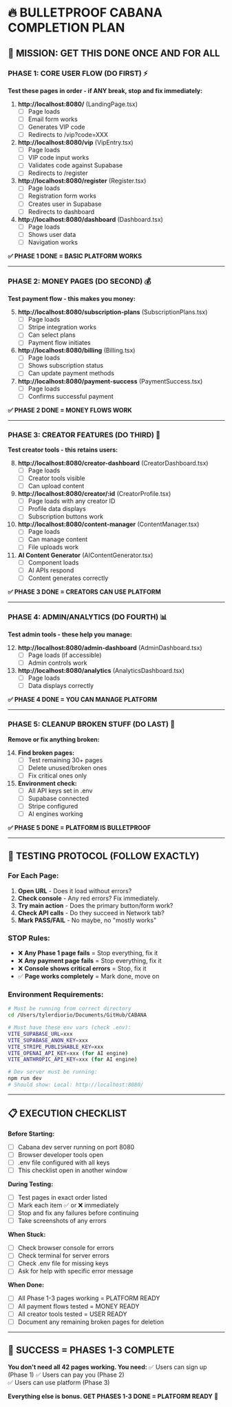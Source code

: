 # 🔥 BULLETPROOF CABANA COMPLETION PLAN

## 🎯 MISSION: GET THIS DONE ONCE AND FOR ALL

### PHASE 1: CORE USER FLOW (DO FIRST) ⚡
**Test these pages in order - if ANY break, stop and fix immediately:**

1. **http://localhost:8080/** (LandingPage.tsx)
   - [ ] Page loads 
   - [ ] Email form works
   - [ ] Generates VIP code
   - [ ] Redirects to /vip?code=XXX

2. **http://localhost:8080/vip** (VipEntry.tsx)  
   - [ ] Page loads
   - [ ] VIP code input works
   - [ ] Validates code against Supabase
   - [ ] Redirects to /register

3. **http://localhost:8080/register** (Register.tsx)
   - [ ] Page loads
   - [ ] Registration form works
   - [ ] Creates user in Supabase
   - [ ] Redirects to dashboard

4. **http://localhost:8080/dashboard** (Dashboard.tsx)
   - [ ] Page loads
   - [ ] Shows user data
   - [ ] Navigation works

**✅ PHASE 1 DONE = BASIC PLATFORM WORKS**

---

### PHASE 2: MONEY PAGES (DO SECOND) 💰
**Test payment flow - this makes you money:**

5. **http://localhost:8080/subscription-plans** (SubscriptionPlans.tsx)
   - [ ] Page loads
   - [ ] Stripe integration works
   - [ ] Can select plans
   - [ ] Payment flow initiates

6. **http://localhost:8080/billing** (Billing.tsx)
   - [ ] Page loads  
   - [ ] Shows subscription status
   - [ ] Can update payment methods

7. **http://localhost:8080/payment-success** (PaymentSuccess.tsx)
   - [ ] Page loads
   - [ ] Confirms successful payment

**✅ PHASE 2 DONE = MONEY FLOWS WORK**

---

### PHASE 3: CREATOR FEATURES (DO THIRD) 👑
**Test creator tools - this retains users:**

8. **http://localhost:8080/creator-dashboard** (CreatorDashboard.tsx)
   - [ ] Page loads
   - [ ] Creator tools visible
   - [ ] Can upload content

9. **http://localhost:8080/creator/:id** (CreatorProfile.tsx)
   - [ ] Page loads with any creator ID
   - [ ] Profile data displays
   - [ ] Subscription buttons work

10. **http://localhost:8080/content-manager** (ContentManager.tsx)
    - [ ] Page loads
    - [ ] Can manage content
    - [ ] File uploads work

11. **AI Content Generator** (AIContentGenerator.tsx)
    - [ ] Component loads
    - [ ] AI APIs respond
    - [ ] Content generates correctly

**✅ PHASE 3 DONE = CREATORS CAN USE PLATFORM**

---

### PHASE 4: ADMIN/ANALYTICS (DO FOURTH) 📊
**Test admin tools - these help you manage:**

12. **http://localhost:8080/admin-dashboard** (AdminDashboard.tsx)
    - [ ] Page loads (if accessible)
    - [ ] Admin controls work

13. **http://localhost:8080/analytics** (AnalyticsDashboard.tsx)
    - [ ] Page loads
    - [ ] Data displays correctly

**✅ PHASE 4 DONE = YOU CAN MANAGE PLATFORM**

---

### PHASE 5: CLEANUP BROKEN STUFF (DO LAST) 🧹
**Remove or fix anything broken:**

14. **Find broken pages:**
    - [ ] Test remaining 30+ pages
    - [ ] Delete unused/broken ones
    - [ ] Fix critical ones only

15. **Environment check:**
    - [ ] All API keys set in .env
    - [ ] Supabase connected
    - [ ] Stripe configured
    - [ ] AI engines working

**✅ PHASE 5 DONE = PLATFORM IS BULLETPROOF**

---

## 🚨 TESTING PROTOCOL (FOLLOW EXACTLY)

### For Each Page:
1. **Open URL** - Does it load without errors?
2. **Check console** - Any red errors? Fix immediately.
3. **Try main action** - Does the primary button/form work?
4. **Check API calls** - Do they succeed in Network tab?
5. **Mark PASS/FAIL** - No maybe, no "mostly works"

### STOP Rules:
- ❌ **Any Phase 1 page fails** = Stop everything, fix it
- ❌ **Any payment page fails** = Stop everything, fix it  
- ❌ **Console shows critical errors** = Stop, fix it
- ✅ **Page works completely** = Mark done, move on

### Environment Requirements:
```bash
# Must be running from correct directory
cd /Users/tylerdiorio/Documents/GitHub/CABANA

# Must have these env vars (check .env):
VITE_SUPABASE_URL=xxx
VITE_SUPABASE_ANON_KEY=xxx
VITE_STRIPE_PUBLISHABLE_KEY=xxx
VITE_OPENAI_API_KEY=xxx (for AI engine)
VITE_ANTHROPIC_API_KEY=xxx (for AI engine)

# Dev server must be running:
npm run dev
# Should show: Local: http://localhost:8080/
```

---

## 📋 EXECUTION CHECKLIST

**Before Starting:**
- [ ] Cabana dev server running on port 8080
- [ ] Browser developer tools open
- [ ] .env file configured with all keys
- [ ] This checklist open in another window

**During Testing:**
- [ ] Test pages in exact order listed
- [ ] Mark each item ✅ or ❌ immediately  
- [ ] Stop and fix any failures before continuing
- [ ] Take screenshots of any errors

**When Stuck:**
- [ ] Check browser console for errors
- [ ] Check terminal for server errors
- [ ] Check .env file for missing keys
- [ ] Ask for help with specific error message

**When Done:**
- [ ] All Phase 1-3 pages working = PLATFORM READY
- [ ] All payment flows tested = MONEY READY
- [ ] All creator tools tested = USER READY
- [ ] Document any remaining broken pages for deletion

---

## 🎯 SUCCESS = PHASES 1-3 COMPLETE

**You don't need all 42 pages working. You need:**
✅ Users can sign up (Phase 1)
✅ Users can pay you (Phase 2)  
✅ Users can use platform (Phase 3)

**Everything else is bonus. GET PHASES 1-3 DONE = PLATFORM READY** 🚀